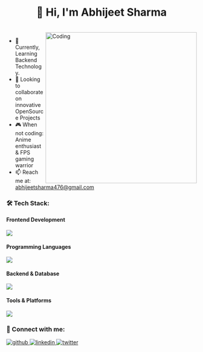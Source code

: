 <h1 align="center">👋 Hi, I'm Abhijeet Sharma</h1>
<br/>

<img align="right" alt="Coding" width="400" src="https://i.pinimg.com/originals/7d/07/a2/7d07a255678962d30d8717dcf5dbd266.gif" />

* 🌱 Currently, Learning Backend Technology.
* 👯 Looking to collaborate on innovative OpenSource Projects 
* 🎮 When not coding: Anime enthusiast & FPS gaming warrior 
* 📫 Reach me at: [abhijeetsharma476@gmail.com](mailto:abhijeetsharma476@gmail.com)

### 🛠️ Tech Stack:

<h4>Frontend Development</h4>
<p>
  <img src="https://skillicons.dev/icons?i=html,css,tailwind,react,nextjs,nuxtjs" />
</p>

<h4>Programming Languages</h4>
<p>
  <img src="https://skillicons.dev/icons?i=js,ts,python,c" />
</p>

<h4>Backend & Database</h4>
<p>
  <img src="https://skillicons.dev/icons?i=nodejs,express,postgres,mongodb" />
</p>

<h4>Tools & Platforms</h4>
<p>
  <img src="https://skillicons.dev/icons?i=git,github,vscode,postman" />
</p>

### 🤝 Connect with me:

<p align="left">
  <a href="https://github.com/Abhijeet03s" target="_blank">
    <img src="https://img.shields.io/badge/github-%2324292e.svg?&style=for-the-badge&logo=github&logoColor=white" alt="github" />
  </a>
  <a href="https://www.linkedin.com/in/abhijeet-sharma03/" target="_blank">
    <img src="https://img.shields.io/badge/linkedin-%231E77B5.svg?&style=for-the-badge&logo=linkedin&logoColor=white" alt="linkedin" />
  </a>
  <a href="https://twitter.com/iabhi43" target="_blank">
    <img src="https://img.shields.io/badge/twitter-%2300acee.svg?&style=for-the-badge&logo=twitter&logoColor=white" alt="twitter" />
  </a>
</p>
